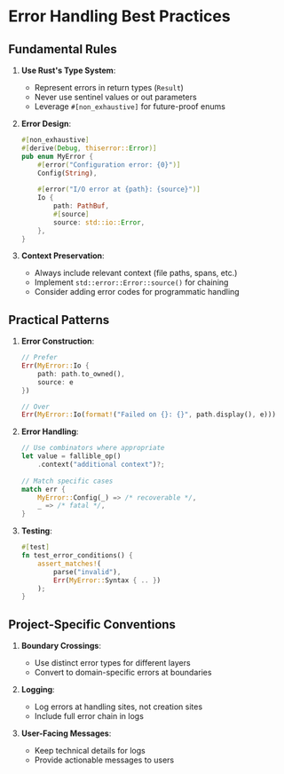 # Error Handling Best Practices

## Fundamental Rules

1. **Use Rust's Type System**:
   - Represent errors in return types (`Result`)
   - Never use sentinel values or out parameters
   - Leverage `#[non_exhaustive]` for future-proof enums

2. **Error Design**:
   ```rust
   #[non_exhaustive]
   #[derive(Debug, thiserror::Error)]
   pub enum MyError {
       #[error("Configuration error: {0}")]
       Config(String),
       
       #[error("I/O error at {path}: {source}")]
       Io {
           path: PathBuf,
           #[source]
           source: std::io::Error,
       },
   }
   ```

3. **Context Preservation**:
   - Always include relevant context (file paths, spans, etc.)
   - Implement `std::error::Error::source()` for chaining
   - Consider adding error codes for programmatic handling

## Practical Patterns

1. **Error Construction**:
   ```rust
   // Prefer
   Err(MyError::Io { 
       path: path.to_owned(), 
       source: e 
   })

   // Over
   Err(MyError::Io(format!("Failed on {}: {}", path.display(), e)))
   ```

2. **Error Handling**:
   ```rust
   // Use combinators where appropriate
   let value = fallible_op()
       .context("additional context")?;
       
   // Match specific cases
   match err {
       MyError::Config(_) => /* recoverable */,
       _ => /* fatal */,
   }
   ```

3. **Testing**:
   ```rust
   #[test]
   fn test_error_conditions() {
       assert_matches!(
           parse("invalid"),
           Err(MyError::Syntax { .. })
       );
   }
   ```

## Project-Specific Conventions

1. **Boundary Crossings**:
   - Use distinct error types for different layers
   - Convert to domain-specific errors at boundaries

2. **Logging**:
   - Log errors at handling sites, not creation sites
   - Include full error chain in logs

3. **User-Facing Messages**:
   - Keep technical details for logs
   - Provide actionable messages to users
